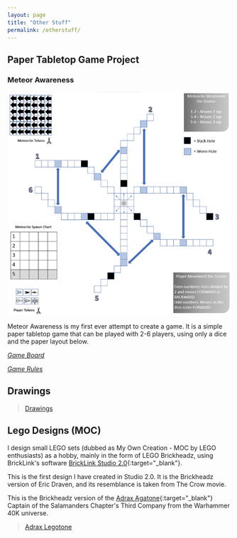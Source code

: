 ```yaml
---
layout: page
title: "Other Stuff"
permalink: /otherstuff/
---
```


## Paper Tabletop Game Project

### Meteor Awareness

![Picture 1](/assets/metAwe.png)

Meteor Awareness is my first ever attempt to create a game. It is a simple paper tabletop game that can be played with 2-6 players, using only a dice and the paper layout below. 

*[Game Board](/assets/meteoriteAwareness.pdf)*

*[Game Rules](/assets/meteoriteAwareness-Rules.pdf)*

## Drawings

<blockquote class="imgur-embed-pub" lang="en" data-id="a/gTdwfMR" data-context="false" ><a href="//imgur.com/a/gTdwfMR">Drawings</a></blockquote><script async src="//s.imgur.com/min/embed.js" charset="utf-8"></script>

## Lego Designs (MOC)

 I design small LEGO sets (dubbed as My Own Creation - MOC by LEGO enthusiasts) as a hobby, mainly in the form of LEGO Brickheadz, using BrickLink's software [BrickLink Studio 2.0](https://www.bricklink.com/v3/studio/download.page){:target="_blank"}. 
 
 This is the first design I have created in Studio 2.0. It is the Brickheadz version of Eric Draven, and its resemblance is taken from The Crow movie.
 
<blockquote class="imgur-embed-pub" lang="en" data-id="a/qKMSk28" data-context="false" ><a href="//imgur.com/a/qKMSk28"></a></blockquote><script async src="//s.imgur.com/min/embed.js" charset="utf-8"></script>
 
 This is the Brickheadz version of the [Adrax Agatone](https://wh40k.lexicanum.com/wiki/Adrax_Agatone){:target="_blank"} Captain of the Salamanders Chapter's Third Company from the Warhammer 40K universe.
 
<blockquote class="imgur-embed-pub" lang="en" data-id="a/GcityZ4"  ><a href="//imgur.com/a/GcityZ4">Adrax Legotone</a></blockquote><script async src="//s.imgur.com/min/embed.js" charset="utf-8"></script>



